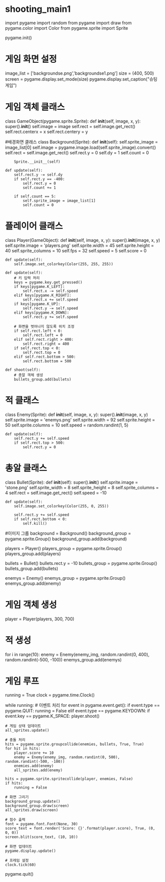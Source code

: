 # shooting_main1
import pygame
import random
from pygame import draw
from pygame.color import Color
from pygame.sprite import Sprite

pygame.init()

# 게임 화면 설정
image_list = ['backgroundse.png','backgroundse1.png']
size = (400, 500)
screen = pygame.display.set_mode(size)
pygame.display.set_caption("슈팅 게임")

# 게임 객체 클래스
class GameObject(pygame.sprite.Sprite):
    def __init__(self, image, x, y):
        super().__init__()
        self.image = image
        self.rect = self.image.get_rect()
        self.rect.centerx = x
        self.rect.centery = y

#배경화면 클래스
class Background(Sprite):
    def __init__(self):
        self.sprite_image = image_list[0]
        self.image = pygame.image.load(self.sprite_image).convert()
        self.rect = self.image.get_rect()
        self.rect.y = 0
        self.dy = 1
        self.count = 0

        Sprite.__init__(self)

    def update(self):
        self.rect.y -= self.dy
        if self.rect.y == -400:
            self.rect.y = 0
            self.count += 1
            
        if self.count == 5:
            self.sprite_image = image_list[1]
            self.count = 0

        
# 플레이어 클래스
class Player(GameObject):
    def __init__(self, image, x, y):
        super().__init__(image, x, y)
        self.sprite.image = 'players.png'
        self.sprite.width = 45
        self.sprite.height = 40
        self.sprite_columns = 10
        self.fps = 32
        self.speed = 5
        self.score = 0

    def update(self):
        self.image.set_colorkey(Color(255, 255, 255))

    def update(self):
        # 키 입력 처리
        keys = pygame.key.get_pressed()
        if keys[pygame.K_LEFT]:
            self.rect.x -= self.speed
        elif keys[pygame.K_RIGHT]:
            self.rect.x += self.speed
        if keys[pygame.K_UP]:
            self.rect.y -= self.speed
        elif keys[pygame.K_DOWN]:
            self.rect.y += self.speed

        # 화면을 벗어나지 않도록 위치 조정
        if self.rect.left < 0:
            self.rect.left = 0
        elif self.rect.right > 400:
            self.rect.right = 400
        if self.rect.top < 0:
            self.rect.top = 0
        elif self.rect.bottom > 500:
            self.rect.bottom = 500

    def shoot(self):
        # 총알 객체 생성
        bullets_group.add(bullets)

# 적 클래스
class Enemy(Sprite):
    def __init__(self, image, x, y):
        super().__init__(image, x, y)
        self.sprite.image = 'enemys.png'
        self.sprite.width = 92
        self.sprite.height = 50
        self.sprite.columns = 10
        self.speed = random.randint(1, 5)

    def update(self):
        self.rect.y += self.speed
        if self.rect.top > 500:
            self.rect.y = 0

# 총알 클래스
class Bullet(Sprite):
    def __init__(self):
        super().__init__()
        self.sprite.image = 'stone.png'
        self.sprite_width = 8
        self.sprite_height = 8
        self.sprite_columns = 4
        self.rect = self.image.get_rect()
        self.speed = -10

    def update(self):
        self.image.set_colorkey(Color(255, 0, 255))
        
        self.rect.y += self.speed
        if self.rect.bottom < 0:
            self.kill()

#이미지 그룹
background = Background()
background_group = pygame.sprite.Group()
background_group.add(background)

players = Player()
players_group = pygame.sprite.Group()
players_group.add(players)

bullets = Bullet()
bullets.rect.y = -10
bullets_group = pygame.sprite.Group()
bullets_group.add(bullets)

enemys = Enemy()
enemys_group = pygame.sprite.Group()
enemys_group.add(enemy)


# 게임 객체 생성
player = Player(players, 300, 700)

# 적 생성
for i in range(10):
    enemy = Enemy(enemy_img, random.randint(0, 400), random.randint(-500, -100))
    enemys_group.add(enemys)

# 게임 루프
running = True
clock = pygame.time.Clock()

while running:
    # 이벤트 처리
    for event in pygame.event.get():
        if event.type == pygame.QUIT:
            running = False
        elif event.type == pygame.KEYDOWN:
            if event.key == pygame.K_SPACE:
                player.shoot()

    # 게임 상태 업데이트
    all_sprites.update()

    # 충돌 처리
    hits = pygame.sprite.groupcollide(enemies, bullets, True, True)
    for hit in hits:
        player.score += 10
        enemy = Enemy(enemy_img, random.randint(0, 500), random.randint(-500, -100))
        enemies.add(enemy)
        all_sprites.add(enemy)

    hits = pygame.sprite.spritecollide(player, enemies, False)
    if hits:
        running = False

    # 화면 그리기
    background_group.update()
    background_group.draw(screen)
    all_sprites.draw(screen)

    # 점수 출력
    font = pygame.font.Font(None, 30)
    score_text = font.render('Score: {}'.format(player.score), True, (0, 0, 0))
    screen.blit(score_text, (10, 10))

    # 화면 업데이트
    pygame.display.update()

    # 프레임 설정
    clock.tick(60)

pygame.quit()
